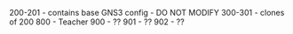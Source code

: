 200-201 - contains base GNS3 config - DO NOT MODIFY
300-301 - clones of 200
800 - Teacher
900 - ??
901 - ??
902 - ??